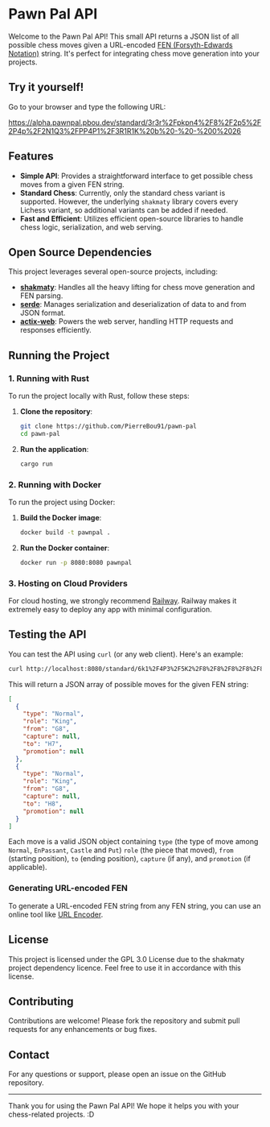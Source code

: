 # Pawn Pal API

Welcome to the Pawn Pal API! This small API returns a JSON list of all possible chess moves given a URL-encoded [FEN (Forsyth-Edwards Notation)](https://en.wikipedia.org/wiki/Forsyth%E2%80%93Edwards_Notation) string. It's perfect for integrating chess move generation into your projects.

## Try it yourself!

Go to your browser and type the following URL:

https://alpha.pawnpal.pbou.dev/standard/3r3r%2Fpkpn4%2F8%2F2p5%2F2P4p%2F2N1Q3%2FPP4P1%2F3R1R1K%20b%20-%20-%200%2026

## Features

- **Simple API**: Provides a straightforward interface to get possible chess moves from a given FEN string.
- **Standard Chess**: Currently, only the standard chess variant is supported. However, the underlying `shakmaty` library covers every Lichess variant, so additional variants can be added if needed.
- **Fast and Efficient**: Utilizes efficient open-source libraries to handle chess logic, serialization, and web serving.

## Open Source Dependencies

This project leverages several open-source projects, including:

- **[shakmaty](https://github.com/niklasf/shakmaty)**: Handles all the heavy lifting for chess move generation and FEN parsing.
- **[serde](https://github.com/serde-rs/serde)**: Manages serialization and deserialization of data to and from JSON format.
- **[actix-web](https://github.com/actix/actix-web)**: Powers the web server, handling HTTP requests and responses efficiently.

## Running the Project

### 1. Running with Rust

To run the project locally with Rust, follow these steps:

1. **Clone the repository**:

   ```sh
   git clone https://github.com/PierreBou91/pawn-pal
   cd pawn-pal
   ```

2. **Run the application**:

   ```sh
   cargo run
   ```

### 2. Running with Docker

To run the project using Docker:

1. **Build the Docker image**:

   ```sh
   docker build -t pawnpal .
   ```

2. **Run the Docker container**:

   ```sh
   docker run -p 8080:8080 pawnpal
   ```

### 3. Hosting on Cloud Providers

For cloud hosting, we strongly recommend [Railway](https://railway.app). Railway makes it extremely easy to deploy any app with minimal configuration.

## Testing the API

You can test the API using `curl` (or any web client). Here's an example:

```sh
curl http://localhost:8080/standard/6k1%2F4P3%2F5K2%2F8%2F8%2F8%2F8%2F8%20b%20-%20-%200%201
```

This will return a JSON array of possible moves for the given FEN string:

```json
[
  {
    "type": "Normal",
    "role": "King",
    "from": "G8",
    "capture": null,
    "to": "H7",
    "promotion": null
  },
  {
    "type": "Normal",
    "role": "King",
    "from": "G8",
    "capture": null,
    "to": "H8",
    "promotion": null
  }
]
```

Each move is a valid JSON object containing `type` (the type of move among `Normal`, `EnPassant`, `Castle` and `Put`) `role` (the piece that moved), `from` (starting position), `to` (ending position), `capture` (if any), and `promotion` (if applicable).

### Generating URL-encoded FEN

To generate a URL-encoded FEN string from any FEN string, you can use an online tool like [URL Encoder](https://www.urlencoder.org/).

## License

This project is licensed under the GPL 3.0 License due to the shakmaty project dependency licence. Feel free to use it in accordance with this license.

## Contributing

Contributions are welcome! Please fork the repository and submit pull requests for any enhancements or bug fixes.

## Contact

For any questions or support, please open an issue on the GitHub repository.

---

Thank you for using the Pawn Pal API! We hope it helps you with your chess-related projects. :D
